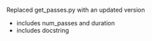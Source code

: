 Replaced get_passes.py with an updated version
- includes num_passes and duration
- includes docstring

